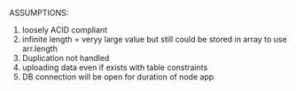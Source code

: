 ASSUMPTIONS:
1. loosely ACID compliant
2. infinite length = veryy large value but still could be stored in array to use arr.length 
3. Duplication not handled
4. uploading data even if exists with table constraints
5. DB connection will be open for duration of node app